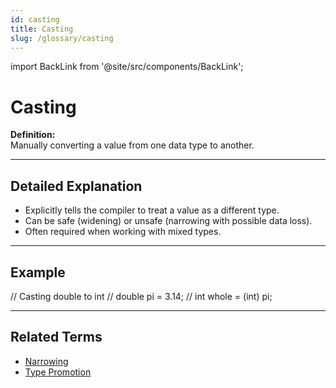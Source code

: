 ```yaml
---
id: casting
title: Casting
slug: /glossary/casting
---
```

import BackLink from '@site/src/components/BackLink';

# Casting

**Definition:**  
Manually converting a value from one data type to another.

---

## Detailed Explanation
- Explicitly tells the compiler to treat a value as a different type.
- Can be safe (widening) or unsafe (narrowing with possible data loss).
- Often required when working with mixed types.

---

## Example

// Casting double to int
// double pi = 3.14;
// int whole = (int) pi;

---

## Related Terms
- [Narrowing](/glossary/narrowing)
- [Type Promotion](/glossary/type-promotion)

<BackLink />
